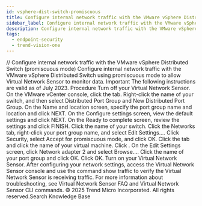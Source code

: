 ```yaml
---
id: vsphere-dist-switch-promiscuous
title: Configure internal network traffic with the VMware vSphere Distributed Switch (promiscuous mode)
sidebar_label: Configure internal network traffic with the VMware vSphere Distributed Switch (promiscuous mode)
description: Configure internal network traffic with the VMware vSphere Distributed Switch (promiscuous mode)
tags:
  - endpoint-security
  - trend-vision-one
---
```


/*<![CDATA[*/ $('#title').html($('meta[name=map-description]').attr('content')); /*]]>*/ Configure internal network traffic with the VMware vSphere Distributed Switch (promiscuous mode) Configure internal network traffic with the VMware vSphere Distributed Switch using promiscuous mode to allow Virtual Network Sensor to monitor data. Important The following instructions are valid as of July 2023. Procedure Turn off your Virtual Network Sensor. On the VMware vCenter console, click the tab. Right-click the name of your switch, and then select Distributed Port Group and New Distributed Port Group. On the Name and location screen, specify the port group name and location and click NEXT. On the Configure settings screen, view the default settings and click NEXT. On the Ready to complete screen, review the settings and click FINISH. Click the name of your switch. Click the Networks tab, right-click your port group name, and select Edit Settings.... Click Security, select Accept for promiscuous mode, and click OK. Click the tab and click the name of your virtual machine. Click . On the Edit Settings screen, click Network adapter 2 and select Browse.... Click the name of your port group and click OK. Click OK. Turn on your Virtual Network Sensor. After configuring your network settings, access the Virtual Network Sensor console and use the command show traffic to verify the Virtual Network Sensor is receiving traffic. For more information about troubleshooting, see Virtual Network Sensor FAQ and Virtual Network Sensor CLI commands. © 2025 Trend Micro Incorporated. All rights reserved.Search Knowledge Base